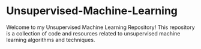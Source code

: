 # Unsupervised-Machine-Learning
Welcome to my Unsupervised Machine Learning Repository! This repository is a collection of code and resources related to unsupervised machine learning algorithms and techniques.
